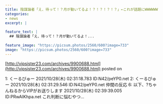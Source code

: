 ```yaml
---
title: 陰謀論者「え、待って！？月が動いてるよ！？！？！？！？」←これが話題にWWWWWWWWWWWWWWWWWWWWWW
categories:
- news
excerpt: |
  
feature_text: |
  ## 陰謀論者「え、待って！？月が動いてるよ！...
  
feature_image: "https://picsum.photos/2560/600?image=733"
image: "https://picsum.photos/2560/600?image=733"
---
```


[http://vipsister23.com/archives/9900688.html](http://vipsister23.com/archives/9900688.html)
posted on 

<!--more-->

1: くーるびゅー 2021/10/28(木) 02:31:18.783 ID:N42/peYP0.net 2: くーるびゅー 2021/10/28(木) 02:31:29.546 ID:N42/peYP0.net 仲間の反応 6: 以下、?ちゃんねるからVIPがお送りします 2021/10/28(木) 02:39:39.005 ID:PRwAIKhpa.net これ判断に悩むやつ...
